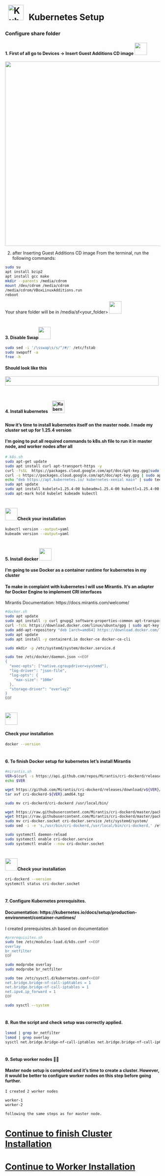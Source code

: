 # <a href="https://kubernetes.io/" target="_blank"><img style="margin: 10px" src="https://profilinator.rishav.dev/skills-assets/kubernetes-icon.svg" alt="Kubernetes" height="50" /></a> Kubernetes Setup

<h3>Configure share folder</h3>

<h4>1. First of all go to Devices -> Insert Guest Additions CD image <img src="../img/icons8-cd-40.png" width="40" height="40"></h4>
<img src="images/Screenshot_11.png" width="800" height="600">

2. after Inserting Guest Additions CD image
From the terminal, run the following commands:

```sh
sudo su
apt install bzip2
apt install gcc make 
mkdir --parents /media/cdrom
mount /dev/cdrom /media/cdrom
/media/cdrom/VBoxLinuxAdditions.run
reboot
```
Your share folder will be in /media/sf<your_folder> <img src="../img/icons8-share-folder-48.png" width="40" height="40">

# <h4>3. Disable Swap<img src="../img/icons8-close-96.png" width="40" height="40"></h4>

```sh
sudo sed -i '/\sswap\s/s/^/#/' /etc/fstab
sudo swapoff -a
free -h
```
<h4>Should look like this</h4>
<img src="https://miro.medium.com/v2/resize:fit:720/format:webp/1*XFIwxWHc9SMMXMcWb65-GQ.png" width="500" height="30">

# <h4>4. Install kubernetes  <img style="margin: 10px" src="https://profilinator.rishav.dev/skills-assets/kubernetes-icon.svg" alt="Kubernetes" height="40" /></h4>
<h4>Now it’s time to install kubernetes itself on the master node. I made my cluster set up for 1.25.4 version</h4>
<h4>I’m going to put all required commands to k8s.sh file to run it in master node, and worker nodes after all</h4>

```sh
# k8s.sh
sudo apt-get update
sudo apt install curl apt-transport-https -y
curl -fsSL  https://packages.cloud.google.com/apt/doc/apt-key.gpg|sudo gpg --dearmor -o /etc/apt/trusted.gpg.d/k8s.gpg
curl -s https://packages.cloud.google.com/apt/doc/apt-key.gpg | sudo apt-key add -
echo "deb https://apt.kubernetes.io/ kubernetes-xenial main" | sudo tee /etc/apt/sources.list.d/kubernetes.list
sudo apt update
sudo apt install kubelet=1.25.4-00 kubeadm=1.25.4-00 kubectl=1.25.4-00 -y
sudo apt-mark hold kubelet kubeadm kubectl
```
# <h4><img src="../img/icons8-check-48.png" width="40" height="40">Check your installation</h4>

```sh
kubectl version --output=yaml
kubeadm version --output=yaml
```
# <h4>5. Install docker <img src="/img/icons8-docker-96.png" width="40" height="40"></h4>

<h4>I’m going to use Docker as a container runtime for kubernetes in my cluster</h4>
<h4>To make in complaint with kubernetes I will use Mirantis. It’s an adapter for Docker Engine to implement CRI interfaces</h4>
Mirantis Documentation: https://docs.mirantis.com/welcome/

```sh
#docker.sh
sudo apt update
sudo apt install -y curl gnupg2 software-properties-common apt-transport-https ca-certificates
curl -fsSL https://download.docker.com/linux/ubuntu/gpg | sudo apt-key add -
sudo add-apt-repository "deb [arch=amd64] https://download.docker.com/linux/ubuntu $(lsb_release -cs) stable"
sudo apt update
sudo apt install -y containerd.io docker-ce docker-ce-cli

sudo mkdir -p /etc/systemd/system/docker.service.d

sudo tee /etc/docker/daemon.json <<EOF
{
  "exec-opts": ["native.cgroupdriver=systemd"],
  "log-driver": "json-file",
  "log-opts": {
    "max-size": "100m"
  },
  "storage-driver": "overlay2"
}
EOF
```
# <img src="../img/icons8-check-48.png" width="40" height="40"><h4>Check your installation</h4>

```sh
docker --version
```

# <h4>6. To finish Docker setup for kubernetes let’s install Mirantis</h4>

```sh
#mirantis.sh
VER=$(curl -s https://api.github.com/repos/Mirantis/cri-dockerd/releases/latest|grep tag_name | cut -d '"' -f 4|sed 's/v//g')
echo $VER

wget https://github.com/Mirantis/cri-dockerd/releases/download/v${VER}/cri-dockerd-${VER}.amd64.tgz
tar xvf cri-dockerd-${VER}.amd64.tgz

sudo mv cri-dockerd/cri-dockerd /usr/local/bin/

wget https://raw.githubusercontent.com/Mirantis/cri-dockerd/master/packaging/systemd/cri-docker.service
wget https://raw.githubusercontent.com/Mirantis/cri-dockerd/master/packaging/systemd/cri-docker.socket
sudo mv cri-docker.socket cri-docker.service /etc/systemd/system/
sudo sed -i -e 's,/usr/bin/cri-dockerd,/usr/local/bin/cri-dockerd,' /etc/systemd/system/cri-docker.service

sudo systemctl daemon-reload
sudo systemctl enable cri-docker.service
sudo systemctl enable --now cri-docker.socket
```

# <h4><img src="../img/icons8-check-48.png" width="40" height="40">Check your installation</h4>

```sh
cri-dockerd --version
systemctl status cri-docker.socket
```

# <h4>7. Configure Kubernetes prerequisites.</h4>
<h4>Documentation: https://kubernetes.io/docs/setup/production-environment/container-runtimes/</h4>

I created prerequisites.sh based on documentation

```sh
#prerequisites.sh
sudo tee /etc/modules-load.d/k8s.conf <<EOF
overlay
br_netfilter
EOF

sudo modprobe overlay
sudo modprobe br_netfilter

sudo tee /etc/sysctl.d/kubernetes.conf<<EOF
net.bridge.bridge-nf-call-ip6tables = 1
net.bridge.bridge-nf-call-iptables = 1
net.ipv4.ip_forward = 1
EOF

sudo sysctl --system
```

# <h4>8. Run the script and check setup was correctly applied.</h4>

```sh
lsmod | grep br_netfilter
lsmod | grep overlay
sysctl net.bridge.bridge-nf-call-iptables net.bridge.bridge-nf-call-ip6tables net.ipv4.ip_forward
```

# <h4>9. Setup worker nodes 👾👾</h4>

<h4>Master node setup is completed and it’s time to create a cluster. However, it would be better to configure worker nodes on this step before going further.</h4>
  
```sh
I created 2 worker nodes

worker-1
worker-2 
  
following the same steps as for master node.
```
 # [Continue to finish Cluster Installation][PlDa]
 # [Continue to Worker Installation][PlDb]


[PlDb]:<../1. Virtual Machines/README.md>
[PlDa]:<../4. Cluster Installation/README.md>
